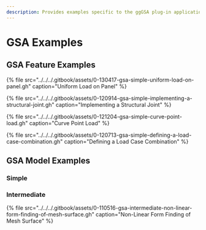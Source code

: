```yaml
---
description: Provides examples specific to the ggGSA plug-in application
---
```


# GSA Examples

## GSA Feature Examples

{% file src="../../../.gitbook/assets/0-130417-gsa-simple-uniform-load-on-panel.gh" caption="Uniform Load on Panel" %}

{% file src="../../../.gitbook/assets/0-120914-gsa-simple-implementing-a-structural-joint.gh" caption="Implementing a Structural Joint" %}

{% file src="../../../.gitbook/assets/0-121204-gsa-simple-curve-point-load.gh" caption="Curve Point Load" %}

{% file src="../../../.gitbook/assets/0-120713-gsa-simple-defining-a-load-case-combination.gh" caption="Defining a Load Case Combination" %}

## GSA Model Examples

### Simple

### Intermediate

{% file src="../../../.gitbook/assets/0-110516-gsa-intermediate-non-linear-form-finding-of-mesh-surface.gh" caption="Non-Linear Form Finding of Mesh Surface" %}

